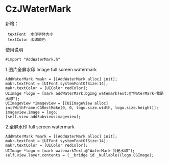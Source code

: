 # CzJWaterMark

新增：

     textFont  水印字体大小
     textColor 水印颜色

使用说明

```object-c
#import "AddWaterMark.h"
```
1.图片全屏水印 Image full screen watermark


```object-c
AddWaterMark *makr = [[AddWaterMark alloc] init];
makr.textFont = [UIFont systemFontOfSize:14];
makr.textColor = [UIColor redColor];
UIImage *logo = [mark addWaterMark:bgImg watemarkText:@"WaterMark-我是水印"];
UIImageView *imageview = [[UIImageView alloc] initWithFrame:CGRectMake(0, 0, logo.size.width, logo.size.height)];
imageview.image = logo;
[self.view addSubview:imageview];
```

2.全屏水印  full screen watermark

```object-c
AddWaterMark *mark = [[AddWaterMark alloc] init];
makr.textFont = [UIFont systemFontOfSize:14];
makr.textColor = [UIColor redColor];
UIImage *logo = [mark watemarkText:@"WaterMark-我是水印"];
self.view.layer.contents = (__bridge id _Nullable)(logo.CGImage);
```
